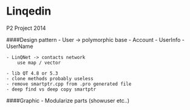 Linqedin
========

P2 Project 2014

####Design pattern
    - User -> polymorphic base
        - Account
            - UserInfo
            - UserName

    - LinQNet -> contacts network
        use map / vector

    - lib QT 4.8 or 5.3
    - clone methods probably useless
    - remove smartptr.cpp from .pro generated file
    - deep find vs deep copy smartptr

####Graphic
    - Modularize parts (showuser etc..)